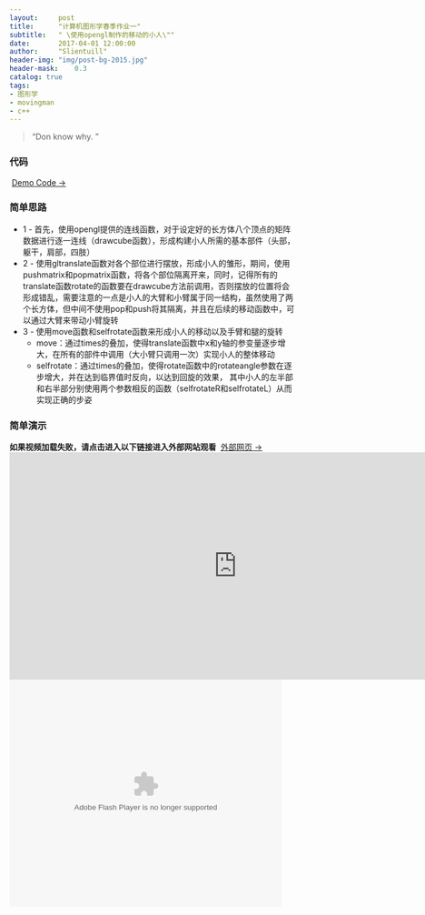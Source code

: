 ```yaml
---
layout:     post
title:      "计算机图形学春季作业一"
subtitle:   " \使用opengl制作的移动的小人\""
date:       2017-04-01 12:00:00
author:     "Slientuill"
header-img: "img/post-bg-2015.jpg"
header-mask:	0.3
catalog: true
tags:	
- 图形学  
- movingman
- c++
---
```


> “Don know why. ”


### 代码
  [Demo Code → ](https://slientuill.github.io/movingman.cpp)
### 简单思路
 - 1 - 首先，使用opengl提供的连线函数，对于设定好的长方体八个顶点的矩阵数据进行逐一连线（drawcube函数），形成构建小人所需的基本部件（头部，躯干，肩部，四肢）
 - 2 - 使用gltranslate函数对各个部位进行摆放，形成小人的雏形，期间，使用pushmatrix和popmatrix函数，将各个部位隔离开来，同时，记得所有的translate函数rotate的函数要在drawcube方法前调用，否则摆放的位置将会形成错乱，需要注意的一点是小人的大臂和小臂属于同一结构，虽然使用了两个长方体，但中间不使用pop和push将其隔离，并且在后续的移动函数中，可以通过大臂来带动小臂旋转
 - 3 - 使用move函数和selfrotate函数来形成小人的移动以及手臂和腿的旋转
 	- move：通过times的叠加，使得translate函数中x和y轴的参变量逐步增大，在所有的部件中调用（大小臂只调用一次）实现小人的整体移动
	- selfrotate：通过times的叠加，使得rotate函数中的rotateangle参数在逐步增大，并在达到临界值时反向，以达到回旋的效果， 其中小人的左半部和右半部分别使用两个参数相反的函数（selfrotateR和selfrotateL）从而实现正确的步姿
### 简单演示
**如果视频加载失败，请点击进入以下链接进入外部网站观看**
  [外部网页 → ](http://v.youku.com/v_show/id_XMjY4OTczNzk0MA==.html?spm=a2hzp.8253869.0.0&from=y1.7-2#paction)
<embed src="https://slientuill.github.io/movie2.mp4" autostart="true" loop="true" width="800" height="400">
<embed src='http://player.youku.com/player.php/sid/XMjY4OTczNzk0MA==/v.swf' allowFullScreen='true' quality='high' width='480' height='400' align='middle' allowScriptAccess='always' type='application/x-shockwave-flash'>

